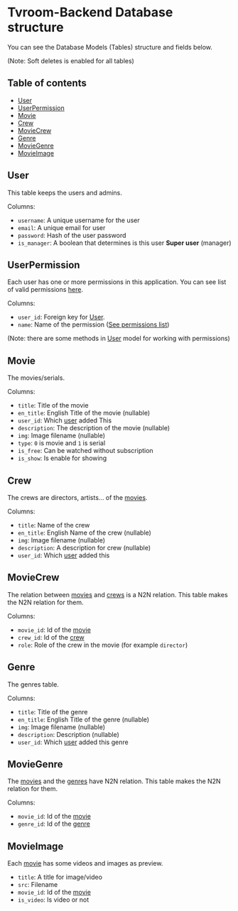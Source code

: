 # Tvroom-Backend Database structure
You can see the Database Models (Tables) structure and fields below.

(Note: Soft deletes is enabled for all tables)

## Table of contents
- [User](#user)
- [UserPermission](#userpermission)
- [Movie](#movie)
- [Crew](#crew)
- [MovieCrew](#moviecrew)
- [Genre](#genre)
- [MovieGenre](#moviegenre)
- [MovieImage](#movieimage)

## User
This table keeps the users and admins.

Columns:
- `username`: A unique username for the user
- `email`: A unique email for user
- `password`: Hash of the user password
- `is_manager`: A boolean that determines is this user **Super user** (manager)

## UserPermission
Each user has one or more permissions in this application.
You can see list of valid permissions [here](permissions.md).

Columns:
- `user_id`: Foreign key for [User](#user).
- `name`: Name of the permission ([See permissions list](permissions.md))

(Note: there are some methods in [User](#user) model for working with permissions)

## Movie
The movies/serials.

Columns:
- `title`: Title of the movie
- `en_title`: English Title of the movie (nullable)
- `user_id`: Which [user](#user) added This
- `description`: The description of the movie (nullable)
- `img`: Image filename (nullable)
- `type`: `0` is movie and `1` is serial
- `is_free`: Can be watched without subscription
- `is_show`: Is enable for showing

## Crew
The crews are directors, artists... of the [movies](#movie).

Columns:
- `title`: Name of the crew
- `en_title`: English Name of the crew (nullable)
- `img`: Image filename (nullable)
- `description`: A description for crew (nullable)
- `user_id`: Which [user](#user) added this

## MovieCrew
The relation between [movies](#movie) and [crews](#crew) is a N2N relation.
This table makes the N2N relation for them.

Columns:
- `movie_id`: Id of the [movie](#movie)
- `crew_id`: Id of the [crew](#crew)
- `role`: Role of the crew in the movie (for example `director`)

## Genre
The genres table.

Columns:
- `title`: Title of the genre
- `en_title`: English Title of the genre (nullable)
- `img`: Image filename (nullable)
- `description`: Description (nullable)
- `user_id`: Which [user](#user) added this genre

## MovieGenre
The [movies](#movie) and the [genres](#genre) have N2N relation.
This table makes the N2N relation for them.

Columns:
- `movie_id`: Id of the [movie](#movie)
- `genre_id`: Id of the [genre](#genre)

## MovieImage
Each [movie](#movie) has some videos and images as preview.

- `title`: A title for image/video
- `src`: Filename
- `movie_id`: Id of the [movie](#movie)
- `is_video`: Is video or not
